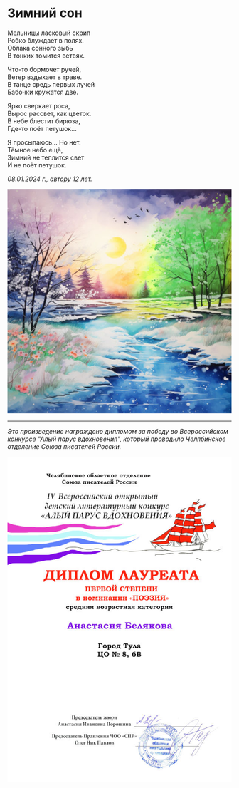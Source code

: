# Зимний сон

Мельницы ласковый скрип  
Робко блуждает в полях.  
Облака сонного зыбь  
В тонких томится ветвях.

Что-то бормочет ручей,  
Ветер вздыхает в траве.  
В танце средь первых лучей  
Бабочки кружатся две.

Ярко сверкает роса,  
Вырос рассвет, как цветок.  
В небе блестит бирюза,  
Где-то поёт петушок...

Я просыпаюсь... Но нет.  
Тёмное небо ещё,  
Зимний не теплится свет  
И не поёт петушок.

*08.01.2024 г., автору 12 лет.*

![Зимний сон](../images/winter-dream.jpg)

***

*Это произведение награждено дипломом за победу во Всероссийском конкурсе "Алый парус вдохновения", который проводило Челябинское отделение Союза писателей России.*

![Диплом "Алый парус вдохновения"](../images/achievements/diplom-red-sail-poetry.jpg)
